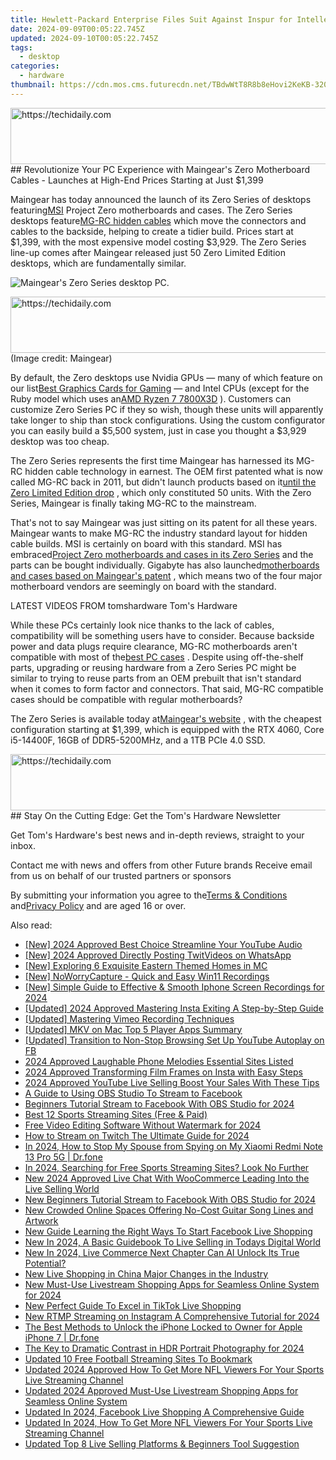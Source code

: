 ```yaml
---
title: Hewlett-Packard Enterprise Files Suit Against Inspur for Intellectual Property Rights Violation, Despite Ongoing Operations in the US Post-Sanctions Claims
date: 2024-09-09T00:05:22.745Z
updated: 2024-09-10T00:05:22.745Z
tags:
  - desktop
categories:
  - hardware
thumbnail: https://cdn.mos.cms.futurecdn.net/TBdwWtT8R8b8eHovi2KeKB-320-80.png
---
```


<!-- affiliate ads begin -->
<a href="https://appsumo.8odi.net/c/5597632/2123738/7443" target="_top" id="2123738">
  <img src="//a.impactradius-go.com/display-ad/7443-2123738" border="0" alt="https://techidaily.com" width="600" height="90"/>
</a>
<img height="0" width="0" src="https://appsumo.8odi.net/i/5597632/2123738/7443" style="position:absolute;visibility:hidden;" border="0" />
<!-- affiliate ads end -->
## Revolutionize Your PC Experience with Maingear's Zero Motherboard Cables - Launches at High-End Prices Starting at Just $1,399

Maingear has today announced the launch of its Zero Series of desktops featuring[MSI](https://www.tomshardware.com/tag/msi-microstar) Project Zero motherboards and cases. The Zero Series desktops feature[MG-RC hidden cables](https://www.tomshardware.com/desktops/gaming-pcs/maingear-patented-its-rear-connector-motherboard-design-in-2011-and-now-it-wants-to-make-mg-rc-an-industry-standard) which move the connectors and cables to the backside, helping to create a tidier build. Prices start at $1,399, with the most expensive model costing $3,929\. The Zero Series line-up comes after Maingear released just 50 Zero Limited Edition desktops, which are fundamentally similar.

![Maingear's Zero Series desktop PC.](https://cdn.mos.cms.futurecdn.net/UvoT3pXRiwgoEGGyFgEjAE-320-80.jpg)

<!-- affiliate ads begin -->
<a href="https://unicoeye.pxf.io/c/5597632/2134241/18498" target="_top" id="2134241">
  <img src="//a.impactradius-go.com/display-ad/18498-2134241" border="0" alt="https://techidaily.com" width="728" height="90"/>
</a>
<img height="0" width="0" src="https://unicoeye.pxf.io/i/5597632/2134241/18498" style="position:absolute;visibility:hidden;" border="0" />
<!-- affiliate ads end -->
 (Image credit: Maingear)

 By default, the Zero desktops use Nvidia GPUs — many of which feature on our list[Best Graphics Cards for Gaming](https://www.tomshardware.com/reviews/best-gpus,4380.html) — and Intel CPUs (except for the Ruby model which uses an[AMD Ryzen 7 7800X3D](https://www.tomshardware.com/reviews/amd-ryzen-7-7800x3d-cpu-review) ). Customers can customize Zero Series PC if they so wish, though these units will apparently take longer to ship than stock configurations. Using the custom configurator you can easily build a $5,500 system, just in case you thought a $3,929 desktop was too cheap.

 The Zero Series represents the first time Maingear has harnessed its MG-RC hidden cable technology in earnest. The OEM first patented what is now called MG-RC back in 2011, but didn't launch products based on it[until the Zero Limited Edition drop](https://www.tomshardware.com/desktops/gaming-pcs/maingear-patented-its-rear-connector-motherboard-design-in-2011-and-now-it-wants-to-make-mg-rc-an-industry-standard) , which only constituted 50 units. With the Zero Series, Maingear is finally taking MG-RC to the mainstream.

 That's not to say Maingear was just sitting on its patent for all these years. Maingear wants to make MG-RC the industry standard layout for hidden cable builds. MSI is certainly on board with this standard. MSI has embraced[Project Zero motherboards and cases in its Zero Series](https://www.tomshardware.com/pc-components/motherboards/i-built-a-pc-with-msis-project-zero-motherboard-moving-all-the-ports-to-the-back-for-a-cleaner-quicker-build-with-better-airflow) and the parts can be bought individually. Gigabyte has also launched[motherboards and cases based on Maingear's patent](https://www.tomshardware.com/news/gigabyte-and-maingears-project-stealth-hides-all-of-the-cables-in-your-case) , which means two of the four major motherboard vendors are seemingly on board with the standard.

 LATEST VIDEOS FROM tomshardware Tom's Hardware

 While these PCs certainly look nice thanks to the lack of cables, compatibility will be something users have to consider. Because backside power and data plugs require clearance, MG-RC motherboards aren't compatible with most of the[best PC cases](https://www.tomshardware.com/reviews/best-pc-cases,4183.html) . Despite using off-the-shelf parts, upgrading or reusing hardware from a Zero Series PC might be similar to trying to reuse parts from an OEM prebuilt that isn't standard when it comes to form factor and connectors. That said, MG-RC compatible cases should be compatible with regular motherboards?

 The Zero Series is available today at[Maingear's website](https://maingear.com/zero/) , with the cheapest configuration starting at $1,399, which is equipped with the RTX 4060, Core i5-14400F, 16GB of DDR5-5200MHz, and a 1TB PCIe 4.0 SSD.

<!-- affiliate ads begin -->
<a href="https://ephamedtechinc.pxf.io/c/5597632/2137220/26400" target="_top" id="2137220">
  <img src="//a.impactradius-go.com/display-ad/26400-2137220" border="0" alt="https://techidaily.com" width="728" height="90"/>
</a>
<img height="0" width="0" src="https://ephamedtechinc.pxf.io/i/5597632/2137220/26400" style="position:absolute;visibility:hidden;" border="0" />
<!-- affiliate ads end -->
## Stay On the Cutting Edge: Get the Tom's Hardware Newsletter

 Get Tom's Hardware's best news and in-depth reviews, straight to your inbox.

 Contact me with news and offers from other Future brands  Receive email from us on behalf of our trusted partners or sponsors

 By submitting your information you agree to the[Terms & Conditions](https://futureplc.com/terms-conditions/) and[Privacy Policy](https://futureplc.com/privacy-policy/) and are aged 16 or over.


<ins class="adsbygoogle"
     style="display:block"
     data-ad-format="autorelaxed"
     data-ad-client="ca-pub-7571918770474297"
     data-ad-slot="1223367746"></ins>



<ins class="adsbygoogle"
     style="display:block"
     data-ad-client="ca-pub-7571918770474297"
     data-ad-slot="8358498916"
     data-ad-format="auto"
     data-full-width-responsive="true"></ins>

<span class="atpl-alsoreadstyle">Also read:</span>
<div><ul>
<li><a href="https://youtube-tips.techidaily.com/024-approved-best-choice-streamline-your-youtube-audio/"><u>[New] 2024 Approved  Best Choice  Streamline Your YouTube Audio</u></a></li>
<li><a href="https://twitter-videos.techidaily.com/new-2024-approved-directly-posting-twitvideos-on-whatsapp/"><u>[New] 2024 Approved  Directly Posting TwitVideos on WhatsApp</u></a></li>
<li><a href="https://video-screen-grab.techidaily.com/new-exploring-6-exquisite-eastern-themed-homes-in-mc/"><u>[New] Exploring 6 Exquisite Eastern Themed Homes in MC</u></a></li>
<li><a href="https://screen-sharing-recording.techidaily.com/new-noworrycapture-quick-and-easy-win11-recordings/"><u>[New] NoWorryCapture - Quick and Easy Win11 Recordings</u></a></li>
<li><a href="https://digital-screen-recording.techidaily.com/new-simple-guide-to-effective-and-smooth-iphone-screen-recordings-for-2024/"><u>[New] Simple Guide to Effective & Smooth Iphone Screen Recordings for 2024</u></a></li>
<li><a href="https://instagram-video-files.techidaily.com/updated-2024-approved-mastering-insta-exiting-a-step-by-step-guide/"><u>[Updated] 2024 Approved  Mastering Insta Exiting  A Step-by-Step Guide</u></a></li>
<li><a href="https://remote-screen-capture.techidaily.com/updated-mastering-vimeo-recording-techniques/"><u>[Updated] Mastering Vimeo Recording Techniques</u></a></li>
<li><a href="https://extra-approaches.techidaily.com/updated-mkv-on-mac-top-5-player-apps-summary/"><u>[Updated] MKV on Mac  Top 5 Player Apps Summary</u></a></li>
<li><a href="https://facebook-videos.techidaily.com/updated-transition-to-non-stop-browsing-set-up-youtube-autoplay-on-fb/"><u>[Updated] Transition to Non-Stop Browsing  Set Up YouTube Autoplay on FB</u></a></li>
<li><a href="https://fox-info.techidaily.com/2024-approved-laughable-phone-melodies-essential-sites-listed/"><u>2024 Approved  Laughable Phone Melodies  Essential Sites Listed</u></a></li>
<li><a href="https://instagram-clips.techidaily.com/2024-approved-transforming-film-frames-on-insta-with-easy-steps/"><u>2024 Approved  Transforming Film Frames on Insta with Easy Steps</u></a></li>
<li><a href="https://ai-live-streaming.techidaily.com/2024-approved-youtube-live-selling-boost-your-sales-with-these-tips/"><u>2024 Approved YouTube Live Selling Boost Your Sales With These Tips</u></a></li>
<li><a href="https://ai-live-streaming.techidaily.com/a-guide-to-using-obs-studio-to-stream-to-facebook/"><u>A Guide to Using OBS Studio To Stream to Facebook</u></a></li>
<li><a href="https://ai-live-streaming.techidaily.com/beginners-tutorial-stream-to-facebook-with-obs-studio-for-2024/"><u>Beginners Tutorial Stream to Facebook With OBS Studio for 2024</u></a></li>
<li><a href="https://ai-live-streaming.techidaily.com/best-12-sports-streaming-sites-free-and-paid/"><u>Best 12 Sports Streaming Sites (Free & Paid)</u></a></li>
<li><a href="https://ai-vdieo-software.techidaily.com/free-video-editing-software-without-watermark-for-2024/"><u>Free Video Editing Software Without Watermark for 2024</u></a></li>
<li><a href="https://ai-live-streaming.techidaily.com/how-to-stream-on-twitch-the-ultimate-guide-for-2024/"><u>How to Stream on Twitch The Ultimate Guide for 2024</u></a></li>
<li><a href="https://blog-min.techidaily.com/in-2024-how-to-stop-my-spouse-from-spying-on-my-xiaomi-redmi-note-13-pro-5g-drfone-by-drfone-virtual-android/"><u>In 2024, How to Stop My Spouse from Spying on My Xiaomi Redmi Note 13 Pro 5G | Dr.fone</u></a></li>
<li><a href="https://ai-live-streaming.techidaily.com/in-2024-searching-for-free-sports-streaming-sites-look-no-further/"><u>In 2024, Searching for Free Sports Streaming Sites? Look No Further</u></a></li>
<li><a href="https://ai-live-streaming.techidaily.com/new-2024-approved-live-chat-with-woocommerce-leading-into-the-live-selling-world/"><u>New 2024 Approved Live Chat With WooCommerce Leading Into the Live Selling World</u></a></li>
<li><a href="https://ai-live-streaming.techidaily.com/new-beginners-tutorial-stream-to-facebook-with-obs-studio-for-2024/"><u>New Beginners Tutorial Stream to Facebook With OBS Studio for 2024</u></a></li>
<li><a href="https://voice-adjusting.techidaily.com/new-crowded-online-spaces-offering-no-cost-guitar-song-lines-and-artwork/"><u>New Crowded Online Spaces Offering No-Cost Guitar Song Lines and Artwork</u></a></li>
<li><a href="https://ai-live-streaming.techidaily.com/new-guide-learning-the-right-ways-to-start-facebook-live-shopping/"><u>New Guide Learning the Right Ways To Start Facebook Live Shopping</u></a></li>
<li><a href="https://ai-live-streaming.techidaily.com/new-in-2024-a-basic-guidebook-to-live-selling-in-todays-digital-world/"><u>New In 2024, A Basic Guidebook To Live Selling in Todays Digital World</u></a></li>
<li><a href="https://ai-live-streaming.techidaily.com/new-in-2024-live-commerce-next-chapter-can-ai-unlock-its-true-potential/"><u>New In 2024, Live Commerce Next Chapter Can AI Unlock Its True Potential?</u></a></li>
<li><a href="https://ai-live-streaming.techidaily.com/new-live-shopping-in-china-major-changes-in-the-industry/"><u>New Live Shopping in China Major Changes in the Industry</u></a></li>
<li><a href="https://ai-live-streaming.techidaily.com/new-must-use-livestream-shopping-apps-for-seamless-online-system-for-2024/"><u>New Must-Use Livestream Shopping Apps for Seamless Online System for 2024</u></a></li>
<li><a href="https://ai-live-streaming.techidaily.com/new-perfect-guide-to-excel-in-tiktok-live-shopping/"><u>New Perfect Guide To Excel in TikTok Live Shopping</u></a></li>
<li><a href="https://ai-live-streaming.techidaily.com/new-rtmp-streaming-on-instagram-a-comprehensive-tutorial-for-2024/"><u>New RTMP Streaming on Instagram A Comprehensive Tutorial for 2024</u></a></li>
<li><a href="https://iphone-unlock.techidaily.com/the-best-methods-to-unlock-the-iphone-locked-to-owner-for-apple-iphone-7-drfone-by-drfone-ios/"><u>The Best Methods to Unlock the iPhone Locked to Owner for Apple iPhone 7 | Dr.fone</u></a></li>
<li><a href="https://some-approaches.techidaily.com/the-key-to-dramatic-contrast-in-hdr-portrait-photography-for-2024/"><u>The Key to Dramatic Contrast in HDR Portrait Photography for 2024</u></a></li>
<li><a href="https://ai-live-streaming.techidaily.com/updated-10-free-football-streaming-sites-to-bookmark/"><u>Updated 10 Free Football Streaming Sites To Bookmark</u></a></li>
<li><a href="https://ai-live-streaming.techidaily.com/updated-2024-approved-how-to-get-more-nfl-viewers-for-your-sports-live-streaming-channel/"><u>Updated 2024 Approved How To Get More NFL Viewers For Your Sports Live Streaming Channel</u></a></li>
<li><a href="https://ai-live-streaming.techidaily.com/updated-2024-approved-must-use-livestream-shopping-apps-for-seamless-online-system/"><u>Updated 2024 Approved Must-Use Livestream Shopping Apps for Seamless Online System</u></a></li>
<li><a href="https://ai-live-streaming.techidaily.com/updated-in-2024-facebook-live-shopping-a-comprehensive-guide/"><u>Updated In 2024, Facebook Live Shopping A Comprehensive Guide</u></a></li>
<li><a href="https://ai-live-streaming.techidaily.com/updated-in-2024-how-to-get-more-nfl-viewers-for-your-sports-live-streaming-channel/"><u>Updated In 2024, How To Get More NFL Viewers For Your Sports Live Streaming Channel</u></a></li>
<li><a href="https://ai-live-streaming.techidaily.com/updated-top-8-live-selling-platforms-and-beginners-tool-suggestion/"><u>Updated Top 8 Live Selling Platforms & Beginners Tool Suggestion</u></a></li>
</ul></div>
